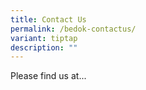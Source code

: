 ```yaml
---
title: Contact Us
permalink: /bedok-contactus/
variant: tiptap
description: ""
---
```

<p>Please find us at...</p>
